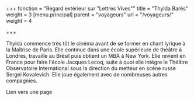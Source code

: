 +++
fonction = "Regard extérieur sur \"Lettres Vives\""
title = "Thylda Barès"
weight = 3
[menu.principal]
parent = "voyageurs"
url = "/voyageurs/"
weight = 4

+++


Thylda commence très tôt le cinéma avant de se former en chant lyrique à la Maîtrise de Paris. Elle continue dans une école supérieure de théâtre à Londres, travaille au Brésil puis obtient un MBA à New York. Elle revient en France pour faire l'école Jacques Lecoq, suite à quoi elle intègre le Théâtre Observatoire International sous la direction du metteur en scène russe Sergei Kovalevich. Elle joue également avec de nombreuses autres compagnies.

Lien vers une page